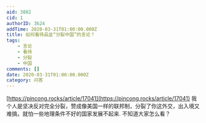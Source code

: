 ```yaml
---
aid: 3882
cid: 1
authorID: 3624
addTime: 2020-03-31T01:00:00.000Z
title: 如何看待品韭“分裂中国”的言论？
tags:
    - 言论
    - 看待
    - 分裂
    - 中国
comments: []
date: 2020-03-31T01:00:00.000Z
category: 问答
---
```


[https://pincong.rocks/article/17041](https://pincong.rocks/article/17041) 我个人是坚决反对完全分裂，赞成像美国一样的联邦制，分裂了你这外交，出入境又难搞，就怕一些地理条件不好的国家发展不起来. 不知道大家怎么看？

